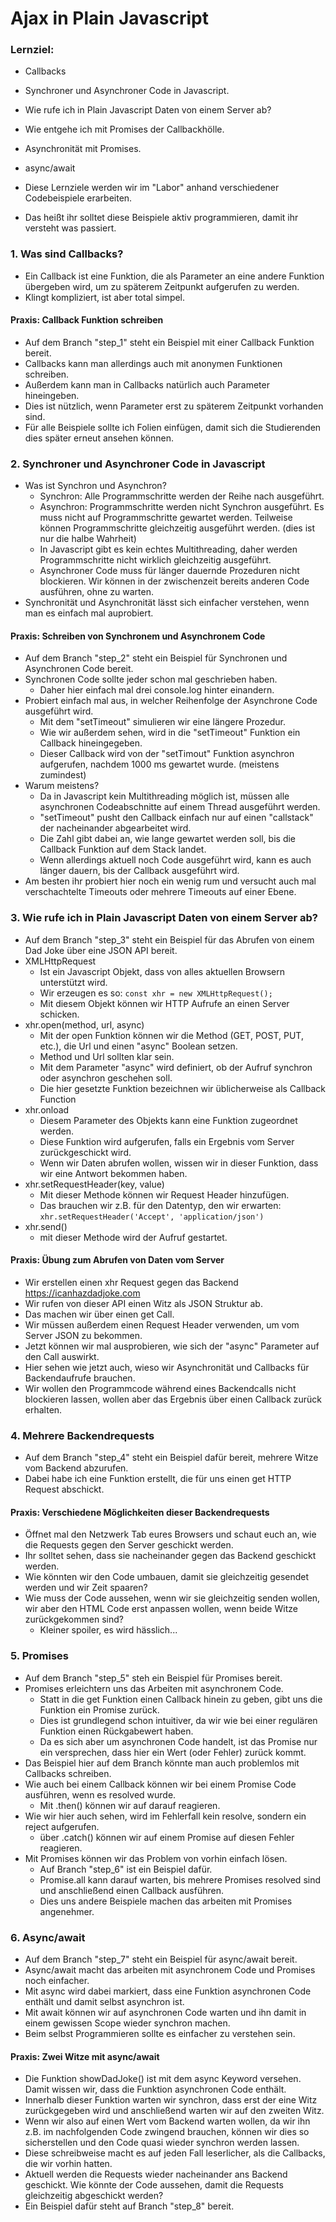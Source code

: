 # Ajax in Plain Javascript

### Lernziel:

- Callbacks
- Synchroner und Asynchroner Code in Javascript.
- Wie rufe ich in Plain Javascript Daten von einem Server ab?
- Wie entgehe ich mit Promises der Callbackhölle.
- Asynchronität mit Promises.
- async/await

- Diese Lernziele werden wir im "Labor" anhand verschiedener Codebeispiele erarbeiten.
- Das heißt ihr solltet diese Beispiele aktiv programmieren, damit ihr versteht was passiert.

### 1. Was sind Callbacks?

- Ein Callback ist eine Funktion, die als Parameter an eine andere Funktion übergeben wird, um zu späterem Zeitpunkt aufgerufen zu werden.
- Klingt kompliziert, ist aber total simpel.

#### Praxis: Callback Funktion schreiben

- Auf dem Branch "step_1" steht ein Beispiel mit einer Callback Funktion bereit.
- Callbacks kann man allerdings auch mit anonymen Funktionen schreiben.
- Außerdem kann man in Callbacks natürlich auch Parameter hineingeben.
- Dies ist nützlich, wenn Parameter erst zu späterem Zeitpunkt vorhanden sind.
- Für alle Beispiele sollte ich Folien einfügen, damit sich die Studierenden dies später erneut ansehen können.

### 2. Synchroner und Asynchroner Code in Javascript

- Was ist Synchron und Asynchron?
    - Synchron: Alle Programmschritte werden der Reihe nach ausgeführt.
    - Asynchron: Programmschritte werden nicht Synchron ausgeführt. Es muss nicht auf Programmschritte gewartet werden. Teilweise können Programmschritte gleichzeitig ausgeführt werden. (dies ist nur die halbe Wahrheit)
    - In Javascript gibt es kein echtes Multithreading, daher werden Programmschritte nicht wirklich gleichzeitig ausgeführt.
    - Asynchroner Code muss für länger dauernde Prozeduren nicht blockieren. Wir können in der zwischenzeit bereits anderen Code ausführen, ohne zu warten.
- Synchronität und Asynchronität lässt sich einfacher verstehen, wenn man es einfach mal auprobiert.

#### Praxis: Schreiben von Synchronem und Asynchronem Code

- Auf dem Branch "step_2" steht ein Beispiel für Synchronen und Asynchronen Code bereit.
- Synchronen Code sollte jeder schon mal geschrieben haben.
    - Daher hier einfach mal drei console.log hinter einandern.
- Probiert einfach mal aus, in welcher Reihenfolge der Asynchrone Code ausgeführt wird.
    - Mit dem "setTimeout" simulieren wir eine längere Prozedur.
    - Wie wir außerdem sehen, wird in die "setTimeout" Funktion ein Callback hineingegeben.
    - Dieser Callback wird von der "setTimout" Funktion asynchron aufgerufen, nachdem 1000 ms gewartet wurde. (meistens zumindest)
- Warum meistens?
    - Da in Javascript kein Multithreading möglich ist, müssen alle asynchronen Codeabschnitte auf einem Thread ausgeführt werden.
    - "setTimeout" pusht den Callback einfach nur auf einen "callstack" der nacheinander abgearbeitet wird.
    - Die Zahl gibt dabei an, wie lange gewartet werden soll, bis die Callback Funktion auf dem Stack landet.
    - Wenn allerdings aktuell noch Code ausgeführt wird, kann es auch länger dauern, bis der Callback ausgeführt wird.
- Am besten ihr probiert hier noch ein wenig rum und versucht auch mal verschachtelte Timeouts oder mehrere Timeouts auf einer Ebene.

### 3. Wie rufe ich in Plain Javascript Daten von einem Server ab?

- Auf dem Branch "step_3" steht ein Beispiel für das Abrufen von einem Dad Joke über eine JSON API bereit.
- XMLHttpRequest
    - Ist ein Javascript Objekt, dass von alles aktuellen Browsern unterstützt wird.
    - Wir erzeugen es so: `const xhr = new XMLHttpRequest();`
    - Mit diesem Objekt können wir HTTP Aufrufe an einen Server schicken.
- xhr.open(method, url, async)
    - Mit der open Funktion können wir die Method (GET, POST, PUT, etc.), die Url und einen "async" Boolean setzen.
    - Method und Url sollten klar sein.
    - Mit dem Parameter "async" wird definiert, ob der Aufruf synchron oder asynchron geschehen soll.
    - Die hier gesetzte Funktion bezeichnen wir üblicherweise als Callback Function
- xhr.onload
    - Diesem Parameter des Objekts kann eine Funktion zugeordnet werden.
    - Diese Funktion wird aufgerufen, falls ein Ergebnis vom Server zurückgeschickt wird.
    - Wenn wir Daten abrufen wollen, wissen wir in dieser Funktion, dass wir eine Antwort bekommen haben.
- xhr.setRequestHeader(key, value)
    - Mit dieser Methode können wir Request Header hinzufügen.
    - Das brauchen wir z.B. für den Datentyp, den wir erwarten: `xhr.setRequestHeader('Accept', 'application/json')`
- xhr.send()
    - mit dieser Methode wird der Aufruf gestartet.

#### Praxis: Übung zum Abrufen von Daten vom Server

- Wir erstellen einen xhr Request gegen das Backend https://icanhazdadjoke.com
- Wir rufen von dieser API einen Witz als JSON Struktur ab.
- Das machen wir über einen get Call.
- Wir müssen außerdem einen Request Header verwenden, um vom Server JSON zu bekommen.
- Jetzt können wir mal ausprobieren, wie sich der "async" Parameter auf den Call auswirkt.
- Hier sehen wie jetzt auch, wieso wir Asynchronität und Callbacks für Backendaufrufe brauchen.
- Wir wollen den Programmcode während eines Backendcalls nicht blockieren lassen, wollen aber das Ergebnis über einen Callback zurück erhalten.

### 4. Mehrere Backendrequests

- Auf dem Branch "step_4" steht ein Beispiel dafür bereit, mehrere Witze vom Backend abzurufen.
- Dabei habe ich eine Funktion erstellt, die für uns einen get HTTP Request abschickt.

#### Praxis: Verschiedene Möglichkeiten dieser Backendrequests

- Öffnet mal den Netzwerk Tab eures Browsers und schaut euch an, wie die Requests gegen den Server geschickt werden.
- Ihr solltet sehen, dass sie nacheinander gegen das Backend geschickt werden.
- Wie könnten wir den Code umbauen, damit sie gleichzeitig gesendet werden und wir Zeit spaaren?
- Wie muss der Code aussehen, wenn wir sie gleichzeitig senden wollen, wir aber den HTML Code erst anpassen wollen, wenn beide Witze zurückgekommen sind?
    - Kleiner spoiler, es wird hässlich...

### 5. Promises

- Auf dem Branch "step_5" steh ein Beispiel für Promises bereit.
- Promises erleichtern uns das Arbeiten mit asynchronem Code.
    - Statt in die get Funktion einen Callback hinein zu geben, gibt uns die Funktion ein Promise zurück.
    - Dies ist grundlegend schon intuitiver, da wir wie bei einer regulären Funktion einen Rückgabewert haben.
    - Da es sich aber um asynchronen Code handelt, ist das Promise nur ein versprechen, dass hier ein Wert (oder Fehler) zurück kommt.
- Das Beispiel hier auf dem Branch könnte man auch problemlos mit Callbacks schreiben. 
- Wie auch bei einem Callback können wir bei einem Promise Code ausführen, wenn es resolved wurde.
    - Mit .then() können wir auf darauf reagieren.
- Wie wir hier auch sehen, wird im Fehlerfall kein resolve, sondern ein reject aufgerufen.
    - über .catch() können wir auf einem Promise auf diesen Fehler reagieren.
- Mit Promises können wir das Problem von vorhin einfach lösen. 
    - Auf Branch "step_6" ist ein Beispiel dafür.
    - Promise.all kann darauf warten, bis mehrere Promises resolved sind und anschließend einen Callback ausführen.
    - Dies uns andere Beispiele machen das arbeiten mit Promises angenehmer.

### 6. Async/await

- Auf dem Branch "step_7" steht ein Beispiel für async/await bereit.
- Async/await macht das arbeiten mit asynchronem Code und Promises noch einfacher.
- Mit async wird dabei markiert, dass eine Funktion asynchronen Code enthält und damit selbst asynchron ist.
- Mit await können wir auf asynchronen Code warten und ihn damit in einem gewissen Scope wieder synchron machen.
- Beim selbst Programmieren sollte es einfacher zu verstehen sein.

#### Praxis: Zwei Witze mit async/await

- Die Funktion showDadJoke() ist mit dem async Keyword versehen. Damit wissen wir, dass die Funktion asynchronen Code enthält.
- Innerhalb dieser Funktion warten wir synchron, dass erst der eine Witz zurückgegeben wird und anschließend warten wir auf den zweiten Witz.
- Wenn wir also auf einen Wert vom Backend warten wollen, da wir ihn z.B. im nachfolgenden Code zwingend brauchen, können wir dies so sicherstellen und den Code quasi wieder synchron werden lassen.
- Diese schreibweise macht es auf jeden Fall leserlicher, als die Callbacks, die wir vorhin hatten.
- Aktuell werden die Requests wieder nacheinander ans Backend geschickt. Wie könnte der Code aussehen, damit die Requests gleichzeitig abgeschickt werden? 
- Ein Beispiel dafür steht auf Branch "step_8" bereit.
